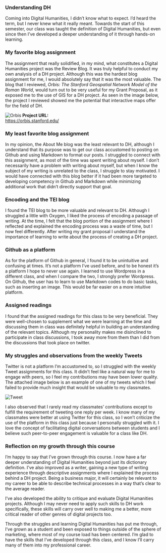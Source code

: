 
### Understanding DH
Coming into Digital Humanities, I didn’t know what to expect. I’d heard the term, but I never knew what it really meant. Towards the start of this semester, our class was taught the definition of Digital Humanities, but even since then I’ve developed a deeper understanding of it through hands-on learning.

### My favorite blog assignment
The assignment that really solidified, in my mind, what constitutes a Digital Humanities project was the Review Blog. It was truly helpful to conduct my own analysis of a DH project. Although this was the hardest blog assignment for me, I would absolutely say that it was the most valuable. The blog that I reviewed, _Orbis: The Stanford Geospatial Network Model of the Roman World_, would turn out to be very useful for my Grant Proposal, as it exposed me to the use of GIS for a DH project. As seen in the image below, the project I reviewed showed me the potential that interactive maps offer for the field of DH.

![Orbis](https://jubransamra.github.io/Jublog/images/orbisjpg.jpg)
**Project URL:**  
https://orbis.stanford.edu/

### My least favorite blog assignment
In my opinion, the About Me blog was the least relevant to DH, although I understand that its purpose was to get our class accustomed to posting on Github and using Markdown to format our posts. I struggled to connect with this assignment, as most of the time was spent writing about myself. I don’t necessarily have a problem with writing about myself, but when I know the subject of my writing is unrelated to the class, I struggle to stay motivated. I would have connected with this blog better if it had been more targeted to developing competency in Github and Markdown while minimizing additional work that didn’t directly support that goal.

### Encoding and the TEI blog
I found the TEI blog to be more valuable and relevant to DH. Although I struggled a little with Oxygen, I liked the process of encoding a passage of writing. At the time, I felt that the blog portion of the assignment where I reflected and explained the encoding process was a waste of time, but I now feel differently. After writing my grant proposal I understand the importance of learning to write about the process of creating a DH project.

### Github as a platform
As for the platform of Github in general, I found it to be unintuitive and confusing at times. It’s not a platform I’ve used before, and to be honest it’s a platform I hope to never use again. I learned to use Wordpress in a different class, and when I compare the two, I strongly prefer Wordpress. On Github, the user has to learn to use Markdown codes to do basic tasks, such as inserting an image. This would be far easier on a more intuitive platform.

### Assigned readings
I found that the assigned readings for this class to be very beneficial. They were well-chosen to supplement what we were learning at the time and discussing them in class was definitely helpful in building an understanding of the relevant topics. Although my personality makes me disinclined to participate in class discussions, I took away more from them than I did from the discussions that took place on twitter.

### My struggles and observations from the weekly Tweets
Twitter is not a platform I’m accustomed to, so I struggled with the weekly Tweet assignments for this class. It didn’t feel like a natural way for me to engage with peers, so I feel my contributions may have been lower quality. The attached image below is an example of one of my tweets which I feel failed to provide much insight that would be valuable to my classmates. 

![Tweet](https://jubransamra.github.io/Jublog/images/tweetjpg.jpg)

I also observed that I rarely read my classmates’ contributions except to fulfill the requirement of tweeting one reply per week. I know many of my classmates were better at using Twitter for this class, so I won’t criticize the use of the platform in this class just because I personally struggled with it. I love the concept of facilitating digital conversations between students and I believe such peer-to-peer engagement is valuable for a class like DH. 

### Reflection on my growth through this course
I’m happy to say that I’ve grown through this course. I now have a far deeper understanding of Digital Humanities beyond just its dictionary definition. I’ve also improved as a writer, gaining a new type of writing experience through descriptive assignments where I explained the process behind a DH project. Being a business major, it will certainly be relevant to my career to be able to describe technical processes in a way that’s clear to the average reader. 

I’ve also developed the ability to critique and evaluate Digital Humanities projects. Although I may never need to apply such skills to DH work specifically, these skills will carry over well to making me a better, more critical reader of other genres of digital projects too.

Through the struggles and learning Digital Humanities has put me through, I’ve grown as a student and been exposed to things outside of the sphere of marketing, where most of my course load has been centered. I’m glad to have the skills that I’ve developed through this class, and I know I’ll carry many of them into my professional career. 
